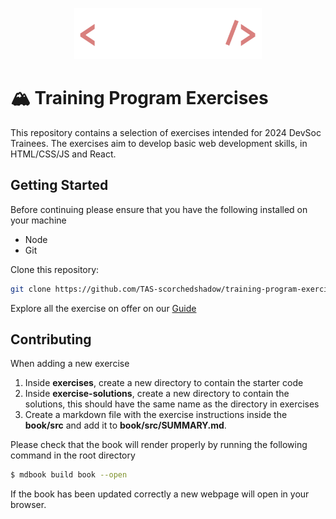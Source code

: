 <p align="center" style="padding: 0">
<picture>
  <source media="(prefers-color-scheme: light)" srcset="./img/fullTransparent.svg">
  <img width='300' alt="DevSoc Logo" src="img/fullInvertTransparent.svg">
</picture>
</p>

# 🏔️ Training Program Exercises

This repository contains a selection of exercises intended for 2024 DevSoc Trainees. The exercises aim to develop basic web development skills, in HTML/CSS/JS and React.

## Getting Started

Before continuing please ensure that you have the following installed on your machine

- Node
- Git

Clone this repository:

```sh
git clone https://github.com/TAS-scorchedshadow/training-program-exercises.git
```

Explore all the exercise on offer on our [Guide](https://tas-scorchedshadow.github.io/training-program-exercises/book)

## Contributing

When adding a new exercise

1. Inside **exercises**, create a new directory to contain the starter code
2. Inside **exercise-solutions**, create a new directory to contain the solutions, this should have the same name as the directory in exercises
3. Create a markdown file with the exercise instructions inside the **book/src** and add it to **book/src/SUMMARY.md**.

Please check that the book will render properly by running the following command in the root directory

```sh
$ mdbook build book --open
```

If the book has been updated correctly a new webpage will open in your browser.
